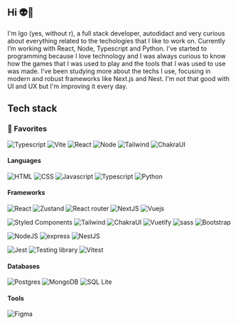 ## **Hi** 👽🖖

I'm Igo (yes, without r), a full stack developer, autodidact and very curious about everything related to the techologies that I like to work on. Currently I’m working with React, Node, Typescript and Python. I’ve started to programming because I love technology and I was always curious to know how the games that I was used to play and the tools that I was used to use was made. I’ve been studying more about the techs I use, focusing in modern and robust frameworks like Next.js and Nest. I'm not that good with UI and UX but I'm improving it every day.

## **Tech stack**


### **💙 Favorites**

<img src="https://img.shields.io/badge/typescript-222222.svg?style=for-the-badge&logo=typescript&logoColor=23007AC" alt="Typescript"/> <img src="https://img.shields.io/badge/vite-222222.svg?style=for-the-badge&logo=vite&logoColor=646CFF" alt="Vite"/> <img src="https://img.shields.io/badge/React-222222?style=for-the-badge&logo=react&logoColor=61DAFB" alt="React"/> <img src="https://img.shields.io/badge/node-222222.svg?style=for-the-badge&logo=node.js&logoColor=339933" alt="Node"/> <img src="https://img.shields.io/badge/Tailwind-222222?style=for-the-badge&logo=tailwindcss&logoColor=06B6D4" alt="Tailwind"/> <img src="https://img.shields.io/badge/ChakraUI-222222.svg?style=for-the-badge&logo=chakra-ui&logoColor=319795" alt="ChakraUI"/>

####  **Languages**

<img src="https://img.shields.io/badge/html5-222222?style=for-the-badge&logo=html5&logoColor=E34F26" alt="HTML"/> <img src="https://img.shields.io/badge/css3-222222?style=for-the-badge&logo=css3&logoColor=1572B6" alt="CSS"/> <img src="https://img.shields.io/badge/javascript-222222?style=for-the-badge&logo=javascript&logoColor=F7DF1E&background=F7DF1E" alt="Javascript"/> <img src="https://img.shields.io/badge/typescript-222222.svg?style=for-the-badge&logo=typescript&logoColor=23007AC" alt="Typescript"/> <img src="https://img.shields.io/badge/python-222222?style=for-the-badge&logo=python&logoColor=239120" alt="Python"/>

####  **Frameworks**

<img src="https://img.shields.io/badge/react-222222?style=for-the-badge&logo=react&logoColor=61DAFB" alt="React"/> <img src="https://img.shields.io/badge/zustand-222222.svg?style=for-the-badge" alt="Zustand"/> <img src="https://img.shields.io/badge/react_router-222222?style=for-the-badge&logo=react-router&logoColor=CA4245" alt="React router"/> <img src="https://img.shields.io/badge/nextJS-222222.svg?style=for-the-badge&logo=next.js&logoColor=FFFFFF" alt="NextJS"/> <img src="https://img.shields.io/badge/vuejs-222222?style=for-the-badge&logo=vue.js&logoColor=4FC08D" alt="Vuejs"/>

<img src="https://img.shields.io/badge/styled--components-222222?style=for-the-badge&logo=styled-components&logoColor=DB7093" alt="Styled Components"/> <img src="https://img.shields.io/badge/tailwind-222222?style=for-the-badge&logo=tailwindcss&logoColor=06B6D4" alt="Tailwind"/> <img src="https://img.shields.io/badge/chakra_ui-222222.svg?style=for-the-badge&logo=chakra-ui&logoColor=319795" alt="ChakraUI"/> <img src="https://img.shields.io/badge/vuetify-222222.svg?style=for-the-badge&logo=vuetify&logoColor=1867C0" alt="Vuetify"/> <img src="https://img.shields.io/badge/sass-222222?style=for-the-badge&logo=sass&logoColor=CC6699" alt="sass"/> <img src="https://img.shields.io/badge/bootstrap-222222?style=for-the-badge&logo=bootstrap&logoColor=563D7C" alt="Bootstrap"/> 

<img src="https://img.shields.io/badge/node.js-222222?style=for-the-badge&logo=node.js&logoColor=339933" alt="NodeJS"/> <img src="https://img.shields.io/badge/express-222222?style=for-the-badge&logo=express&logoColor=white" alt="express"/> <img src="https://img.shields.io/badge/nestJS-222222?style=for-the-badge&logo=nestjs&logoColor=E0234E" alt="NestJS"/>

<img src="https://img.shields.io/badge/jest-222222?style=for-the-badge&logo=jest&logoColor=C21325" alt="Jest"/> <img src="https://img.shields.io/badge/-TestingLibrary-222222?style=for-the-badge&logo=testing-library&logoColor=23E33332" alt="Testing library"/> <img src="https://img.shields.io/badge/vitest-222222?style=for-the-badge&logo=vitest&logoColor=6E9F18" alt="Vitest" />

####  **Databases**

<img src="https://img.shields.io/badge/postgres-222222.svg?style=for-the-badge&logo=postgresql&logoColor=%23316192" alt="Postgres"/> <img src="https://img.shields.io/badge/mongodb-222222?style=for-the-badge&logo=mongodb&logoColor=4EA94B" alt="MongoDB"/> <img src="https://img.shields.io/badge/SQLite-222222?style=for-the-badge&logo=sqlite&logoColor=%23316192" alt="SQL Lite"/>

####  **Tools**

<img src="https://img.shields.io/badge/figma-222222?style=for-the-badge&logo=figma&logoColor=F24E1E" alt="Figma"/>
